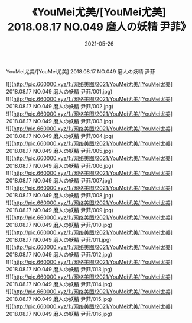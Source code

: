 ﻿---
layout: post
title:  《YouMei尤美/[YouMei尤美] 2018.08.17 NO.049 磨人の妖精 尹菲》
date:   2021-05-26
img: http://pic.660000.xyz/1:/网络美图/2021/YouMei尤美/[YouMei尤美] 2018.08.17 NO.049 磨人の妖精 尹菲/000.jpg
categories: [美女, 清纯, 唯美]
---

YouMei尤美/[YouMei尤美] 2018.08.17 NO.049 磨人の妖精 尹菲

 ![](http://pic.660000.xyz/1:/网络美图/2021/YouMei尤美/[YouMei尤美] 2018.08.17 NO.049 磨人の妖精 尹菲/001.jpg) <br>![](http://pic.660000.xyz/1:/网络美图/2021/YouMei尤美/[YouMei尤美] 2018.08.17 NO.049 磨人の妖精 尹菲/002.jpg) <br>![](http://pic.660000.xyz/1:/网络美图/2021/YouMei尤美/[YouMei尤美] 2018.08.17 NO.049 磨人の妖精 尹菲/003.jpg) <br>![](http://pic.660000.xyz/1:/网络美图/2021/YouMei尤美/[YouMei尤美] 2018.08.17 NO.049 磨人の妖精 尹菲/004.jpg) <br>![](http://pic.660000.xyz/1:/网络美图/2021/YouMei尤美/[YouMei尤美] 2018.08.17 NO.049 磨人の妖精 尹菲/005.jpg) <br>![](http://pic.660000.xyz/1:/网络美图/2021/YouMei尤美/[YouMei尤美] 2018.08.17 NO.049 磨人の妖精 尹菲/006.jpg) <br>![](http://pic.660000.xyz/1:/网络美图/2021/YouMei尤美/[YouMei尤美] 2018.08.17 NO.049 磨人の妖精 尹菲/007.jpg) <br>![](http://pic.660000.xyz/1:/网络美图/2021/YouMei尤美/[YouMei尤美] 2018.08.17 NO.049 磨人の妖精 尹菲/008.jpg) <br>![](http://pic.660000.xyz/1:/网络美图/2021/YouMei尤美/[YouMei尤美] 2018.08.17 NO.049 磨人の妖精 尹菲/009.jpg) <br>![](http://pic.660000.xyz/1:/网络美图/2021/YouMei尤美/[YouMei尤美] 2018.08.17 NO.049 磨人の妖精 尹菲/010.jpg) <br>![](http://pic.660000.xyz/1:/网络美图/2021/YouMei尤美/[YouMei尤美] 2018.08.17 NO.049 磨人の妖精 尹菲/011.jpg) <br>![](http://pic.660000.xyz/1:/网络美图/2021/YouMei尤美/[YouMei尤美] 2018.08.17 NO.049 磨人の妖精 尹菲/012.jpg) <br>![](http://pic.660000.xyz/1:/网络美图/2021/YouMei尤美/[YouMei尤美] 2018.08.17 NO.049 磨人の妖精 尹菲/013.jpg) <br>![](http://pic.660000.xyz/1:/网络美图/2021/YouMei尤美/[YouMei尤美] 2018.08.17 NO.049 磨人の妖精 尹菲/014.jpg) <br>![](http://pic.660000.xyz/1:/网络美图/2021/YouMei尤美/[YouMei尤美] 2018.08.17 NO.049 磨人の妖精 尹菲/015.jpg) <br>![](http://pic.660000.xyz/1:/网络美图/2021/YouMei尤美/[YouMei尤美] 2018.08.17 NO.049 磨人の妖精 尹菲/016.jpg) <br>